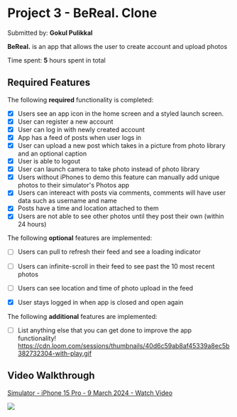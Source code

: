 # Project 3 - BeReal. Clone

Submitted by: **Gokul Pulikkal**

**BeReal.** is an app that allows the user to create account and upload photos

Time spent: **5** hours spent in total

## Required Features

The following **required** functionality is completed:

- [X] Users see an app icon in the home screen and a styled launch screen.
- [X] User can register a new account
- [X] User can log in with newly created account
- [X] App has a feed of posts when user logs in
- [X] User can upload a new post which takes in a picture from photo library and an optional caption	
- [X] User is able to logout
- [X] User can launch camera to take photo instead of photo library
- [X] Users without iPhones to demo this feature can manually add unique photos to their simulator's Photos app
- [X] Users can intereact with posts via comments, comments will have user data such as username and name
- [X] Posts have a time and location attached to them
- [X] Users are not able to see other photos until they post their own (within 24 hours)
 
The following **optional** features are implemented:

- [ ] Users can pull to refresh their feed and see a loading indicator
- [ ] Users can infinite-scroll in their feed to see past the 10 most recent photos
- [ ] Users can see location and time of photo upload in the feed	
- [X] User stays logged in when app is closed and open again	


The following **additional** features are implemented:

- [ ] List anything else that you can get done to improve the app functionality!
https://cdn.loom.com/sessions/thumbnails/40d6c59ab8af45339a8ec5b382732304-with-play.gif
## Video Walkthrough
<div>
    <a href="https://www.loom.com/share/40d6c59ab8af45339a8ec5b382732304?sid=8e688a62-b117-4c01-89cb-f9814c0c7e58">
      <p>Simulator - iPhone 15 Pro - 9 March 2024 - Watch Video</p>
    </a>
    <a href="https://www.loom.com/share/40d6c59ab8af45339a8ec5b382732304?sid=8e688a62-b117-4c01-89cb-f9814c0c7e58">
      <img style="max-width:300px;" src="https://cdn.loom.com/sessions/thumbnails/40d6c59ab8af45339a8ec5b382732304-with-play.gif">
    </a>
  </div>

